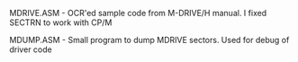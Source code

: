 
MDRIVE.ASM    -  OCR'ed sample code from M-DRIVE/H manual.
                 I fixed SECTRN to work with CP/M

MDUMP.ASM     -  Small program to dump MDRIVE sectors.
                 Used for debug of driver code